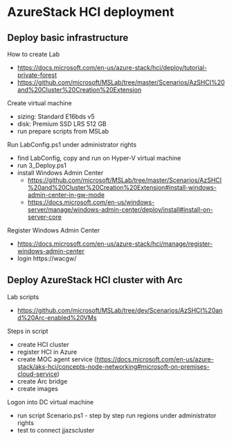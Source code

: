 # AzureStack HCI deployment

## Deploy basic infrastructure

How to create Lab
- https://docs.microsoft.com/en-us/azure-stack/hci/deploy/tutorial-private-forest
- https://github.com/microsoft/MSLab/tree/master/Scenarios/AzSHCI%20and%20Cluster%20Creation%20Extension

Create virtual machine
- sizing: Standard E16bds v5
- disk: Premium SSD LRS 512 GB
- run prepare scripts from MSLab

Run LabConfig.ps1 under administrator rights
- find LabConfig, copy and run on Hyper-V virtual machine
- run 3_Deploy.ps1
- install Windows Admin Center 
    - https://github.com/microsoft/MSLab/tree/master/Scenarios/AzSHCI%20and%20Cluster%20Creation%20Extension#install-windows-admin-center-in-gw-mode
    - https://docs.microsoft.com/en-us/windows-server/manage/windows-admin-center/deploy/install#install-on-server-core

Register Windows Admin Center
- https://docs.microsoft.com/en-us/azure-stack/hci/manage/register-windows-admin-center
- login https://wacgw/

## Deploy AzureStack HCI cluster with Arc

Lab scripts
- https://github.com/microsoft/MSLab/tree/dev/Scenarios/AzSHCI%20and%20Arc-enabled%20VMs

Steps in script
- create HCI cluster
- register HCI in Azure
- create MOC agent service (https://docs.microsoft.com/en-us/azure-stack/aks-hci/concepts-node-networking#microsoft-on-premises-cloud-service)
- create Arc bridge
- create images

Logon into DC virtual machine 
- run script Scenario.ps1 - step by step run regions under administrator rights
- test to connect jjazscluster